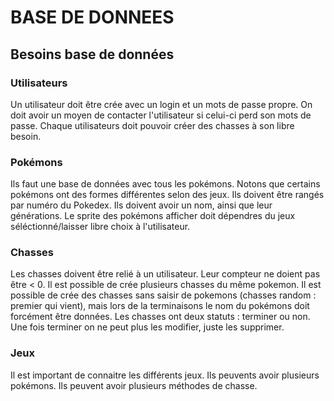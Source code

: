 # BASE DE DONNEES


## Besoins base de données

### Utilisateurs
Un utilisateur doit être crée avec un login et un mots de passe propre. 
On doit avoir un moyen de contacter l'utilisateur si celui-ci perd son mots de passe.
Chaque utilisateurs doit pouvoir créer des chasses à son libre besoin.

### Pokémons
Ils faut une base de données avec tous les pokémons. Notons que certains pokémons ont des formes différentes selon des jeux.
Ils doivent être rangés par numéro du Pokedex.
Ils doivent avoir un nom, ainsi que leur générations.
Le sprite des pokémons afficher doit dépendres du jeux séléctionné/laisser libre choix à l'utilisateur.

### Chasses
Les chasses doivent être relié à un utilisateur. 
Leur compteur ne doient pas être < 0.
Il est possible de crée plusieurs chasses du même pokemon. 
Il est possible de crée des chasses sans saisir de pokemons (chasses random : premier qui vient), mais lors de la terminaisons le nom du pokémons doit forcément être données.
Les chasses ont deux statuts : terminer ou non. Une fois terminer on ne peut plus les modifier, juste les supprimer.

### Jeux
Il est important de connaitre les différents jeux.
Ils peuvents avoir plusieurs pokémons. 
Ils peuvent avoir plusieurs méthodes de chasse.